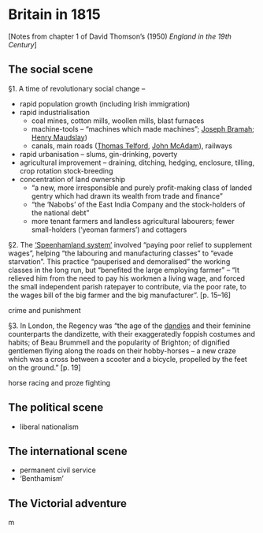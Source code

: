 # Britain in 1815

[Notes from chapter 1 of David Thomson’s (1950) *England in the 19th Century*]

## The social scene

§1. A time of revolutionary social change –
- rapid population growth (including Irish immigration)
- rapid industrialisation
  - coal mines, cotton mills, woollen mills, blast furnaces
  - machine-tools – “machines which made machines”; [Joseph Bramah](https://en.wikipedia.org/wiki/Joseph_Bramah); [Henry Maudslay](https://en.wikipedia.org/wiki/Henry_Maudslay))
  - canals, main roads ([Thomas Telford](https://en.wikipedia.org/wiki/Thomas_Telford), [John McAdam](https://en.wikipedia.org/wiki/John_Loudon_McAdam)), railways
- rapid urbanisation – slums, gin-drinking, poverty
- agricultural improvement – draining, ditching, hedging, enclosure, tilling, crop rotation stock-breeding
- concentration of land ownership
  -  “a new, more irresponsible and purely profit-making class of landed gentry which had drawn its wealth from trade and finance”
  -  “the ‘Nabobs’ of the East India Company and the stock-holders of the national debt”
  -  more tenant farmers and landless agricultural labourers; fewer small-holders (‘yeoman farmers’) and cottagers

§2. The [‘Speenhamland system’](https://en.wikipedia.org/wiki/Speenhamland_system) involved “paying poor relief to supplement wages”, helping “the labouring and manufacturing classes” to “evade starvation”. This practice “pauperised and demoralised” the working classes in the long run, but “benefited the large employing farmer” – “It relieved him from the need to pay his workmen a living wage, and forced the small independent parish ratepayer to contribute, via the poor rate, to the wages bill of the big farmer and the big manufacturer”. [p. 15–16]

crime and punishment

§3. In London, the Regency was “the age of the [dandies](https://en.wikipedia.org/wiki/Dandy) and their feminine counterparts the dandizette, with their exaggeratedly foppish costumes and habits; of Beau Brummell and the popularity of Brighton; of dignified gentlemen flying along the roads on their hobby-horses – a new craze which was a cross between a scooter and a bicycle, propelled by the feet on the ground.” [p. 19]

horse racing and proze fighting

## The political scene

- liberal nationalism

## The international scene

- permanent civil service
- ‘Benthamism’

## The Victorial adventure

m
